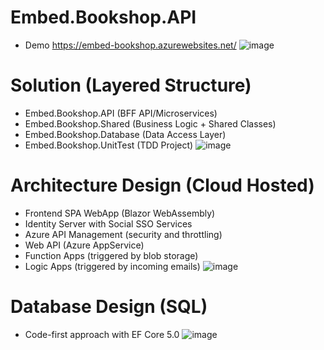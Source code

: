 # Embed.Bookshop.API 
* Demo https://embed-bookshop.azurewebsites.net/
![image](https://user-images.githubusercontent.com/43414651/123507736-acaa8d00-d69d-11eb-9116-b4bc138fc0b7.png)


# Solution (Layered Structure)
* Embed.Bookshop.API (BFF API/Microservices)
* Embed.Bookshop.Shared (Business Logic + Shared Classes)
* Embed.Bookshop.Database (Data Access Layer)
* Embed.Bookshop.UnitTest (TDD Project)
![image](https://user-images.githubusercontent.com/43414651/123507201-c696a080-d69a-11eb-92de-79d7dd7402a0.png)

# Architecture Design (Cloud Hosted)
* Frontend SPA WebApp (Blazor WebAssembly)
* Identity Server with Social SSO Services
* Azure API Management (security and throttling)
* Web API (Azure AppService)
* Function Apps (triggered by blob storage)
* Logic Apps (triggered by incoming emails)
![image](https://user-images.githubusercontent.com/43414651/123509612-0c5a6580-d6a9-11eb-8420-e5007ab936d8.png)



# Database Design (SQL)
* Code-first approach with EF Core 5.0
![image](https://user-images.githubusercontent.com/43414651/123507251-03629780-d69b-11eb-96c6-9ca3c008b66e.png)


